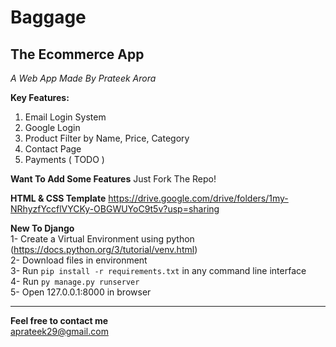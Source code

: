 # Baggage
## The Ecommerce App

*A Web App Made By Prateek Arora*

**Key Features:**
1. Email Login System
2. Google Login
3. Product Filter by Name, Price, Category
4. Contact Page
5. Payments ( TODO )


**Want To Add Some Features**
Just Fork The Repo!


**HTML & CSS Template**
https://drive.google.com/drive/folders/1my-NRhyzfYccflVYCKy-OBGWUYoC9t5v?usp=sharing


**New To Django**  
1- Create a Virtual Environment using python (https://docs.python.org/3/tutorial/venv.html)  
2- Download files in environment  
3- Run `pip install -r requirements.txt` in any command line interface  
4- Run `py manage.py runserver`  
5- Open 127.0.0.1:8000 in browser  


***
**Feel free to contact me**  
aprateek29@gmail.com
